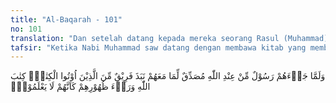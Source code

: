 ```yaml
---
title: "Al-Baqarah - 101"
no: 101
translation: "Dan setelah datang kepada mereka seorang Rasul (Muhammad) dari Allah yang membenarkan apa yang ada pada mereka, sebagian dari orang-orang yang diberi Kitab (Taurat) melemparkan Kitab Allah itu ke belakang (punggung), seakan-akan mereka tidak tahu."
tafsir: "Ketika Nabi Muhammad saw datang dengan membawa kitab yang membawa keterangan-keterangan yang membenarkan kitab Taurat yang ada pada mereka, yang mengandung pokok-pokok ajaran tauhid, dasar-dasar hukum, hikmah-hikmah dan berita tentang umat yang lalu, orang Yahudi mengenyampingkan ajaran kitab Taurat. Padahal dalam kitab Taurat itu juga telah diisyaratkan kedatangan Nabi Muhammad saw, mereka itu tidak lagi berpegang pada ajaran Taurat. Tindakan orang-orang Yahudi yang mengenyampingkan Taurat dan mengingkarinya berarti mereka telah melemparkan Taurat itu ke belakang mereka, sehingga mereka tidak dapat mengetahuinya lagi."
---
```


 وَلَمَّا جَاۤءَهُمْ رَسُوْلٌ مِّنْ عِنْدِ اللّٰهِ مُصَدِّقٌ لِّمَا مَعَهُمْ نَبَذَ فَرِيْقٌ مِّنَ الَّذِيْنَ اُوْتُوا الْكِتٰبَۙ  كِتٰبَ اللّٰهِ وَرَاۤءَ ظُهُوْرِهِمْ كَاَنَّهُمْ لَا يَعْلَمُوْنَۖ
